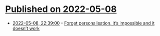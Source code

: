 # [Published on 2022-05-08](index.md)

* [2022-05-08, 22:39:00](https://news.ycombinator.com/item?id=31308721) - [Forget personalisation, it’s impossible and it doesn’t work](https://www.marketingweek.com/peter-weinberg-jon-lombardo-personalisation-impersonalisation/)
